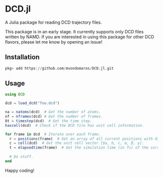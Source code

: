 # DCD.jl
A Julia package for reading DCD trajectory files.

This package is in an early stage. It currently supports only DCD files written by NAMD. If you are interested in using this package for other DCD flavors, please let me know by opening an issue!

## Installation

````julia
pkg> add https://github.com/mvondomaros/DCD.jl.git
````

## Usage

````julia
using DCD

dcd = load_dcd("foo.dcd")

na = natoms(dcd)  # Get the number of atoms.
nf = nframes(dcd) # Get the number of frames.
δt = timestep(dcd)  # Get the time step.
hascell(dcd)  # Check if the DCD file has unit cell information.

for frame in dcd  # Iterate over each frame.
  r = positions(frame)  # Get an array of all current positions with dimensions (3, na).
  c = cell(dcd)  # Get the unit cell vector [$a, b, c, α, β, γ].
  t = elapsedtime(frame)  # Get the simulation time (in fs) of the current frame.
  
  # Do stuff.
end
````

Happy coding!
